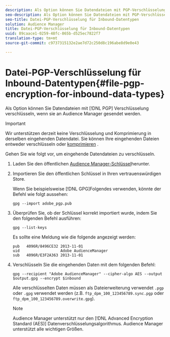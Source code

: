 ```yaml
---
description: Als Option können Sie Datendateien mit PGP-Verschlüsselung verschlüsseln, wenn Sie sie an Audience Manager senden.
seo-description: Als Option können Sie Datendateien mit PGP-Verschlüsselung verschlüsseln, wenn Sie sie an Audience Manager senden.
seo-title: Datei-PGP-Verschlüsselung für Inbound-Datentypen
solution: Audience Manager
title: Datei-PGP-Verschlüsselung für Inbound-Datentypen
uuid: 89caace1-0259-48fc-865b-d525ec7822f7
translation-type: tm+mt
source-git-commit: c9737315132e2ae7d72c250d8c196abe8d9e0e43

---
```



# Datei-PGP-Verschlüsselung für Inbound-Datentypen{#file-pgp-encryption-for-inbound-data-types}

Als Option können Sie Datendateien mit [!DNL PGP] Verschlüsselung verschlüsseln, wenn sie an Audience Manager gesendet werden.

<!-- c_encryption.xml -->

>[!IMPORTANT]
>
>Wir unterstützen derzeit keine Verschlüsselung und Komprimierung in derselben eingehenden Datendatei. Sie können Ihre eingehenden Dateien entweder verschlüsseln oder [komprimieren](../../../integration/sending-audience-data/batch-data-transfer-explained/inbound-file-compression.md) .

Gehen Sie wie folgt vor, um eingehende Datendateien zu verschlüsseln.

1. Laden Sie den öffentlichen [Audience Manager-Schlüssel](./assets/adobe_pgp.pub)herunter.
1. Importieren Sie den öffentlichen Schlüssel in Ihren vertrauenswürdigen Store.

   Wenn Sie beispielsweise [!DNL GPG]Folgendes verwenden, könnte der Befehl wie folgt aussehen:

   `gpg --import adobe_pgp.pub`

1. Überprüfen Sie, ob der Schlüssel korrekt importiert wurde, indem Sie den folgenden Befehl ausführen:

   `gpg --list-keys`

   Es sollte eine Meldung wie die folgende angezeigt werden:

   ```
   pub   4096R/8496CE32 2013-11-01
   uid                  Adobe AudienceManager
   sub   4096R/E3F2A363 2013-11-01
   ```

1. Verschlüsseln Sie die eingehenden Daten mit dem folgenden Befehl:

   `gpg --recipient "Adobe AudienceManager" --cipher-algo AES --output $output.gpg --encrypt $inbound`

   Alle verschlüsselten Daten müssen als Dateierweiterung verwendet `.pgp` oder `.gpg` verwendet werden (z.B. `ftp_dpm_100_123456789.sync.pgp` oder `ftp_dpm_100_123456789.overwrite.gpg`).

   >[!NOTE]
   >
   >Audience Manager unterstützt nur den [!DNL Advanced Encryption Standard (AES)] Datenverschlüsselungsalgorithmus. Audience Manager unterstützt alle wichtigen Größen.